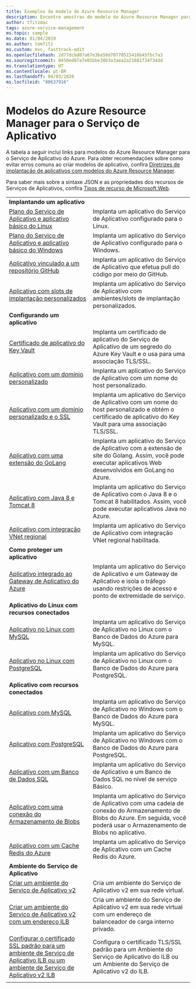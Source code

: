 ```yaml
---
title: Exemplos de modelo do Azure Resource Manager
description: Encontre amostras de modelo do Azure Resource Manager para alguns dos cenários comuns do Serviço de Aplicativo. Saiba como automatizar suas tarefas de implantação ou gerenciamento do Serviço de Aplicativo.
author: tfitzmac
tags: azure-service-management
ms.topic: sample
ms.date: 01/04/2019
ms.author: tomfitz
ms.custom: mvc, fasttrack-edit
ms.openlocfilehash: 2d77dcbd07a67e3ba50d70770515416b45fbc7a3
ms.sourcegitcommit: 0450ed87a7e01bbe38b3a3aea2a21881f34f34dd
ms.translationtype: HT
ms.contentlocale: pt-BR
ms.lasthandoff: 04/03/2020
ms.locfileid: "80637916"
---
```

# <a name="azure-resource-manager-templates-for-app-service"></a>Modelos do Azure Resource Manager para o Serviço de Aplicativo

A tabela a seguir inclui links para modelos do Azure Resource Manager para o Serviço de Aplicativo do Azure. Para obter recomendações sobre como evitar erros comuns ao criar modelos de aplicativo, confira [Diretrizes de implantação de aplicativos com modelos do Azure Resource Manager](deploy-resource-manager-template.md).

Para saber mais sobre a sintaxe JSON e as propriedades dos recursos de Serviços de Aplicativos, confira [Tipos de recurso de Microsoft.Web](/azure/templates/microsoft.web/allversions).

| | |
|-|-|
|**Implantando um aplicativo**||
| [Plano do Serviço de Aplicativo e aplicativo básico do Linux](https://github.com/Azure/azure-quickstart-templates/tree/master/101-webapp-basic-linux) | Implanta um aplicativo do Serviço de Aplicativo configurado para o Linux. |
| [Plano do Serviço de Aplicativo e aplicativo básico do Windows](https://github.com/Azure/azure-quickstart-templates/tree/master/101-webapp-basic-windows) | Implanta um aplicativo do Serviço de Aplicativo configurado para o Windows. |
| [Aplicativo vinculado a um repositório GitHub](https://github.com/Azure/azure-quickstart-templates/tree/master/201-web-app-github-deploy)| Implanta um aplicativo do Serviço de Aplicativo que efetua pull do código por meio do GitHub. |
| [Aplicativo com slots de implantação personalizados](https://github.com/Azure/azure-quickstart-templates/tree/master/101-webapp-custom-deployment-slots)| Implanta um aplicativo do Serviço de Aplicativo com ambientes/slots de implantação personalizados. |
|**Configurando um aplicativo**||
| [Certificado de aplicativo do Key Vault](https://github.com/Azure/azure-quickstart-templates/tree/master/201-web-app-certificate-from-key-vault)| Implanta um certificado de aplicativo do Serviço de Aplicativo de um segredo do Azure Key Vault e o usa para uma associação TLS/SSL. |
| [Aplicativo com um domínio personalizado](https://github.com/Azure/azure-quickstart-templates/tree/master/201-web-app-custom-domain)| Implanta um aplicativo do Serviço de Aplicativo com um nome do host personalizado. |
| [Aplicativo com um domínio personalizado e o SSL](https://github.com/Azure/azure-quickstart-templates/tree/master/201-web-app-custom-domain-and-ssl)| Implanta um aplicativo do Serviço de Aplicativo com um nome do host personalizado e obtém o certificado de aplicativo do Key Vault para uma associação TLS/SSL. |
| [Aplicativo com uma extensão do GoLang](https://github.com/Azure/azure-quickstart-templates/tree/master/101-webapp-with-golang)| Implanta um aplicativo do Serviço de Aplicativo com a extensão de site do Golang. Assim, você pode executar aplicativos Web desenvolvidos em GoLang no Azure. |
| [Aplicativo com Java 8 e Tomcat 8](https://github.com/Azure/azure-quickstart-templates/tree/master/201-web-app-java-tomcat)| Implanta um aplicativo do Serviço de Aplicativo com o Java 8 e o Tomcat 8 habilitados. Assim, você pode executar aplicativos Java no Azure. |
| [Aplicativo com integração VNet regional](https://github.com/Azure/azure-quickstart-templates/tree/master/101-app-service-regional-vnet-integration)| Implanta um aplicativo do Serviço de Aplicativo com integração VNet regional habilitada. |
|**Como proteger um aplicativo**||
| [Aplicativo integrado ao Gateway de Aplicativo do Azure](https://github.com/Azure/azure-quickstart-templates/tree/master/201-web-app-with-app-gateway-v2)| Implanta um aplicativo do Serviço de Aplicativo e um Gateway de Aplicativo e isola o tráfego usando restrições de acesso e ponto de extremidade de serviço. |
|**Aplicativo do Linux com recursos conectados**||
| [Aplicativo no Linux com MySQL](https://github.com/Azure/azure-quickstart-templates/tree/master/101-webapp-linux-managed-mysql) | Implanta um aplicativo do Serviço de Aplicativo no Linux com o Banco de Dados do Azure para MySQL. |
| [Aplicativo no Linux com PostgreSQL](https://github.com/Azure/azure-quickstart-templates/tree/master/101-webapp-linux-managed-postgresql) | Implanta um aplicativo do Serviço de Aplicativo no Linux com o Banco de Dados do Azure para PostgreSQL. |
|**Aplicativo com recursos conectados**||
| [Aplicativo com MySQL](https://github.com/Azure/azure-quickstart-templates/tree/master/101-webapp-managed-mysql)| Implanta um aplicativo do Serviço de Aplicativo no Windows com o Banco de Dados do Azure para MySQL. |
| [Aplicativo com PostgreSQL](https://github.com/Azure/azure-quickstart-templates/tree/master/101-webapp-managed-postgresql)| Implanta um aplicativo do Serviço de Aplicativo no Windows com o Banco de Dados do Azure para PostgreSQL. |
| [Aplicativo com um Banco de Dados SQL](https://github.com/Azure/azure-quickstart-templates/tree/master/201-web-app-sql-database)| Implanta um aplicativo do Serviço de Aplicativo e um Banco de Dados SQL no nível de serviço Básico. |
| [Aplicativo com uma conexão do Armazenamento de Blobs](https://github.com/Azure/azure-quickstart-templates/tree/master/201-web-app-blob-connection)| Implanta um aplicativo do Serviço de Aplicativo com uma cadeia de conexão do Armazenamento de Blobs do Azure. Em seguida, você poderá usar o Armazenamento de Blobs no aplicativo. |
| [Aplicativo com um Cache Redis do Azure](https://github.com/Azure/azure-quickstart-templates/tree/master/201-web-app-with-redis-cache)| Implanta um aplicativo do Serviço de Aplicativo com um Cache Redis do Azure. |
|**Ambiente do Serviço de Aplicativo**||
| [Criar um ambiente do Serviço de Aplicativo v2](https://github.com/Azure/azure-quickstart-templates/tree/master/201-web-app-asev2-create) | Cria um ambiente do Serviço de Aplicativo v2 em sua rede virtual. |
| [Criar um ambiente do Serviço de Aplicativo v2 com um endereço ILB](https://github.com/Azure/azure-quickstart-templates/tree/master/201-web-app-asev2-ilb-create/) | Cria um ambiente do Serviço de Aplicativo v2 em sua rede virtual com um endereço de balanceador de carga interno privado. |
| [Configurar o certificado SSL padrão para um ambiente de Serviço de Aplicativo ILB ou um ambiente de Serviço de Aplicativo v2 ILB](https://github.com/Azure/azure-quickstart-templates/tree/master/201-web-app-ase-ilb-configure-default-ssl) | Configura o certificado TLS/SSL padrão para um Ambiente do Serviço de Aplicativo do ILB ou um Ambiente do Serviço de Aplicativo v2 do ILB. |
| | |
